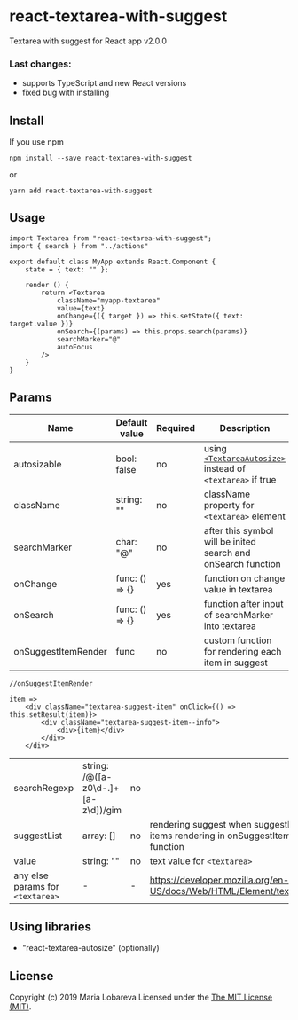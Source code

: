 # react-textarea-with-suggest
Textarea with suggest for React app v2.0.0

### Last changes:
- supports TypeScript and new React versions
- fixed bug with installing

## Install
If you use npm
```
npm install --save react-textarea-with-suggest
```
or 
```
yarn add react-textarea-with-suggest
```

## Usage
```
import Textarea from "react-textarea-with-suggest";
import { search } from "../actions"

export default class MyApp extends React.Component {
    state = { text: "" };
    
    render () {
        return <Textarea 
            className="myapp-textarea"
            value={text}
            onChange={({ target }) => this.setState({ text: target.value })}
            onSearch={(params) => this.props.search(params)}
            searchMarker="@"
            autoFocus
        />
    }
}
```

## Params

|Name|Default value|Required|Description|
|----|-------------|--------|-----------|
|autosizable|bool: false|no|using [`<TextareaAutosize>`](https://www.npmjs.com/package/react-textarea-autosize) instead  of `<textarea>` if true|
|className|string: ""|no|className property for `<textarea>` element|
|searchMarker|char: "@"|no|after this symbol will be inited search and onSearch function|
|onChange|func: () => {}|yes|function on change value in textarea|
|onSearch|func: () => {}|yes|function after input of searchMarker into textarea|
|onSuggestItemRender|func|no|custom function for rendering each item in suggest|
```
//onSuggestItemRender

item => 
    <div className="textarea-suggest-item" onClick={() => this.setResult(item)}>
        <div className="textarea-suggest-item--info">
            <div>{item}</div>
        </div>
    </div>
```
|||||
|----|-------------|--------|-----------|
|searchRegexp|string: /@([a-z0\d\-.]+[a-z\d])/gim|no||
|suggestList|array: []|no|rendering suggest when suggestList isn't empty, items rendering in onSuggestItemRender function|
|value|string: ""|no|text value for `<textarea>`|
|any else params for `<textarea>`| - | - |https://developer.mozilla.org/en-US/docs/Web/HTML/Element/textarea#Attributes|

## Using libraries
 - "react-textarea-autosize" (optionally)

## License
Copyright (c) 2019 Maria Lobareva Licensed under the [The MIT License (MIT)](http://opensource.org/licenses/MIT).